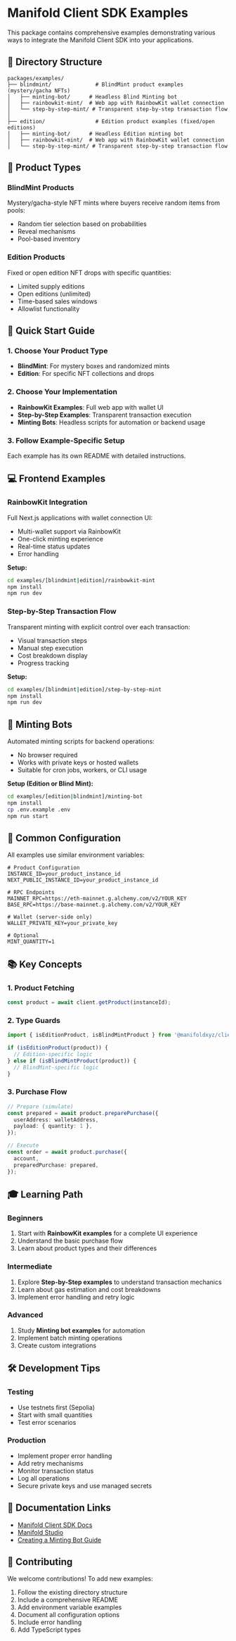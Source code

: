 # Manifold Client SDK Examples

This package contains comprehensive examples demonstrating various ways to integrate the Manifold Client SDK into your applications.

## 📁 Directory Structure

```
packages/examples/
├── blindmint/              # BlindMint product examples (mystery/gacha NFTs)
│   ├── minting-bot/      # Headless Blind Minting bot
│   ├── rainbowkit-mint/  # Web app with RainbowKit wallet connection
│   └── step-by-step-mint/ # Transparent step-by-step transaction flow
│
├── edition/                # Edition product examples (fixed/open editions)
│   ├── minting-bot/      # Headless Edition minting bot
│   ├── rainbowkit-mint/  # Web app with RainbowKit wallet connection
│   └── step-by-step-mint/ # Transparent step-by-step transaction flow
```

## 🎯 Product Types

### BlindMint Products

Mystery/gacha-style NFT mints where buyers receive random items from pools:

- Random tier selection based on probabilities
- Reveal mechanisms
- Pool-based inventory

### Edition Products

Fixed or open edition NFT drops with specific quantities:

- Limited supply editions
- Open editions (unlimited)
- Time-based sales windows
- Allowlist functionality

## 🚀 Quick Start Guide

### 1. Choose Your Product Type

- **BlindMint**: For mystery boxes and randomized mints
- **Edition**: For specific NFT collections and drops

### 2. Choose Your Implementation

- **RainbowKit Examples**: Full web app with wallet UI
- **Step-by-Step Examples**: Transparent transaction execution
- **Minting Bots**: Headless scripts for automation or backend usage

### 3. Follow Example-Specific Setup

Each example has its own README with detailed instructions.

## 💻 Frontend Examples

### RainbowKit Integration

Full Next.js applications with wallet connection UI:

- Multi-wallet support via RainbowKit
- One-click minting experience
- Real-time status updates
- Error handling

**Setup:**

```bash
cd examples/[blindmint|edition]/rainbowkit-mint
npm install
npm run dev
```

### Step-by-Step Transaction Flow

Transparent minting with explicit control over each transaction:

- Visual transaction steps
- Manual step execution
- Cost breakdown display
- Progress tracking

**Setup:**

```bash
cd examples/[blindmint|edition]/step-by-step-mint
npm install
npm run dev
```

## 🤖 Minting Bots

Automated minting scripts for backend operations:

- No browser required
- Works with private keys or hosted wallets
- Suitable for cron jobs, workers, or CLI usage

**Setup (Edition or Blind Mint):**

```bash
cd examples/[edition|blindmint]/minting-bot
npm install
cp .env.example .env
npm run start
```

## 🔧 Common Configuration

All examples use similar environment variables:

```env
# Product Configuration
INSTANCE_ID=your_product_instance_id
NEXT_PUBLIC_INSTANCE_ID=your_product_instance_id

# RPC Endpoints
MAINNET_RPC=https://eth-mainnet.g.alchemy.com/v2/YOUR_KEY
BASE_RPC=https://base-mainnet.g.alchemy.com/v2/YOUR_KEY

# Wallet (server-side only)
WALLET_PRIVATE_KEY=your_private_key

# Optional
MINT_QUANTITY=1
```

## 📚 Key Concepts

### 1. Product Fetching

```typescript
const product = await client.getProduct(instanceId);
```

### 2. Type Guards

```typescript
import { isEditionProduct, isBlindMintProduct } from '@manifoldxyz/client-sdk';

if (isEditionProduct(product)) {
  // Edition-specific logic
} else if (isBlindMintProduct(product)) {
  // BlindMint-specific logic
}
```

### 3. Purchase Flow

```typescript
// Prepare (simulate)
const prepared = await product.preparePurchase({
  userAddress: walletAddress,
  payload: { quantity: 1 },
});

// Execute
const order = await product.purchase({
  account,
  preparedPurchase: prepared,
});
```

## 🎓 Learning Path

### Beginners

1. Start with **RainbowKit examples** for a complete UI experience
2. Understand the basic purchase flow
3. Learn about product types and their differences

### Intermediate

1. Explore **Step-by-Step examples** to understand transaction mechanics
2. Learn about gas estimation and cost breakdowns
3. Implement error handling and retry logic

### Advanced

1. Study **Minting bot examples** for automation
2. Implement batch minting operations
3. Create custom integrations

## 🛠️ Development Tips

### Testing

- Use testnets first (Sepolia)
- Start with small quantities
- Test error scenarios

### Production

- Implement proper error handling
- Add retry mechanisms
- Monitor transaction status
- Log all operations
- Secure private keys and use managed secrets

## 📖 Documentation Links

- [Manifold Client SDK Docs](https://manifoldxyz.gitbook.io/manifold-client-sdk)
- [Manifold Studio](https://studio.manifold.xyz/)
- [Creating a Minting Bot Guide](https://manifoldxyz.gitbook.io/manifold-client-sdk/guides/creating-a-minting-bot)

## 🤝 Contributing

We welcome contributions! To add new examples:

1. Follow the existing directory structure
2. Include a comprehensive README
3. Add environment variable examples
4. Document all configuration options
5. Include error handling
6. Add TypeScript types
